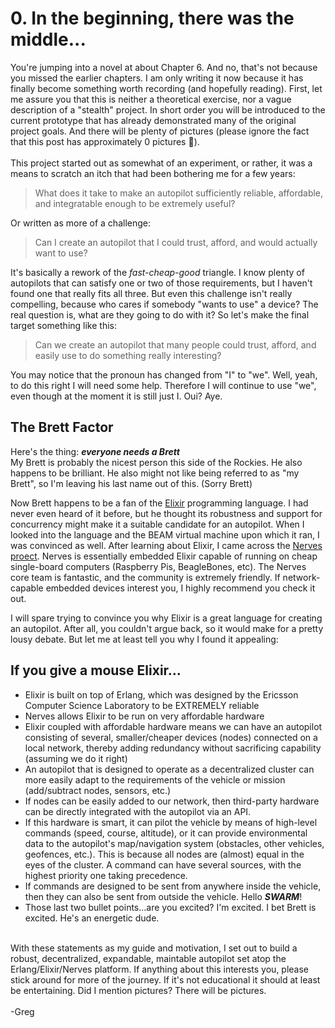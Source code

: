 # 0. In the beginning, there was the middle...

You're jumping into a novel at about Chapter 6. And no, that's not because you missed the earlier chapters. I am only writing it now because it has finally become something worth recording (and hopefully reading). First, let me assure you that this is neither a theoretical exercise, nor a vague description of a "stealth" project. In short order you will be introduced to the current prototype that has already demonstrated many of the original project goals. And there will be plenty of pictures (please ignore the fact that this post has approximately 0 pictures :grimacing:).<br><br>
This project started out as somewhat of an experiment, or rather, it was a means to scratch an itch that had been bothering me for a few years:
>What does it take to make an autopilot sufficiently reliable, affordable, and integratable enough to be extremely useful?

Or written as more of a challenge:<br>
> Can I create an autopilot that I could trust, afford, and would actually want to use?

It's basically a rework of the *fast-cheap-good* triangle. I know plenty of autopilots that can satisfy one or two of those requirements, but I haven't found one that really fits all three. But even this challenge isn't really compelling, because who cares if somebody "wants to use" a device? The real question is, what are they going to do with it? So let's make the final target something like this:
> Can we create an autopilot that many people could trust, afford, and easily use to do something really interesting?

You may notice that the pronoun has changed from "I" to "we". Well, yeah, to do this right I will need some help. Therefore I will continue to use "we", even though at the moment it is still just I. Oui? Aye.<br>
## The Brett Factor
Here's the thing: ***everyone needs a Brett***  
My Brett is probably the nicest person this side of the Rockies. He also happens to be brilliant. He also might not like being referred to as "my Brett", so I'm leaving his last name out of this. (Sorry Brett)<br>

Now Brett happens to be a fan of the [Elixir](https://elixir-lang.org/) programming language. I had never even heard of it before, but he thought its robustness and support for concurrency might make it a suitable candidate for an autopilot. When I looked into the language and the BEAM virtual machine upon which it ran, I was convinced as well. After learning about Elixir, I came across the [Nerves proect](https://hexdocs.pm/nerves/getting-started.html). Nerves is essentially embedded Elixir capable of running on cheap single-board computers (Raspberry Pis, BeagleBones, etc). The Nerves core team is fantastic, and the community is extremely friendly. If network-capable embedded devices interest you, I highly recommend you check it out.<br>

I will spare trying to convince you why Elixir is a great language for creating an autopilot. After all, you couldn't argue back, so it would make for a pretty lousy debate. But let me at least tell you why I found it appealing:<br>
## If you give a mouse Elixir...
* Elixir is built on top of Erlang, which was designed by the Ericsson Computer Science Laboratory to be EXTREMELY reliable
* Nerves allows Elixir to be run on very affordable hardware
* Elixir coupled with affordable hardware means we can have an autopilot consisting of several, smaller/cheaper devices (nodes) connected on a local network, thereby adding redundancy without sacrificing capability (assuming we do it right)
* An autopilot that is designed to operate as a decentralized cluster can more easily adapt to the requirements of the vehicle or mission (add/subtract nodes, sensors, etc.)
* If nodes can be easily added to our network, then third-party hardware can be directly integrated with the autopilot via an API.
* If this hardware is smart, it can pilot the vehicle by means of high-level commands (speed, course, altitude), or it can provide environmental data to the autopilot's map/navigation system (obstacles, other vehicles, geofences, etc.). This is because all nodes are (almost) equal in the eyes of the cluster. A command can have several sources, with the highest priority one taking precedence.
* If commands are designed to be sent from anywhere inside the vehicle, then they can also be sent from outside the vehicle. Hello ***SWARM***!
* Those last two bullet points...are you excited? I'm excited. I bet Brett is excited. He's an energetic dude.<br><br>
 
With these statements as my guide and motivation, I set out to build a robust, decentralized, expandable, maintable autopilot set atop the Erlang/Elixir/Nerves platform. If anything about this interests you, please stick around for more of the journey. If it's not educational it should at least be entertaining. Did I mention pictures? There will be pictures.<br><br>
-Greg
